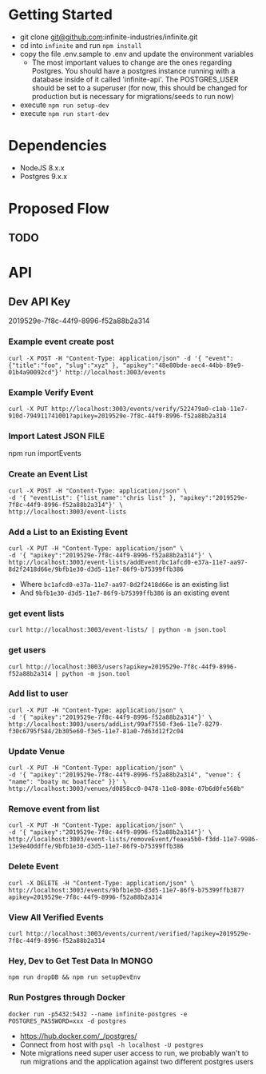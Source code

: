 # Getting Started
+ git clone git@github.com:infinite-industries/infinite.git
+ cd into `infinite` and run `npm install`
+ copy the file .env.sample to .env and update the environment variables
   + The most important values to change are the ones regarding Postgres. You should have a postgres instance running with a database inside of it called 'infinite-api'. The POSTGRES_USER should be set to a superuser (for now, this should be changed for production but is necessary for migrations/seeds to run now)
+ execute `npm run setup-dev`
+ execute `npm run start-dev`

# Dependencies
+ NodeJS 8.x.x
+ Postgres 9.x.x


# Proposed Flow

<!-- 1. *Get Random Artwork* Client makes an API call for an artwork ID. Unique ID is returned, client can check if the artwork has been shown already. If not, make another query for artwork by ID and proceed to show to user.

2. *Event Announcement* Client makes an API call for art event by {country, state, city, neighborhood, date-range} if specific scope yelds results an array of one to n members is returned.   -->

## TODO

<!-- + alerts
 -->



<!-- # Seeding Dev
Note: Most seeds are still incomplete <br />
install https://www.npmjs.com/package/node-mongo-seeds <br />
mv to project dir <br />
run *seed* -->

# API

## Dev API Key
<!-- 3b7344a8-29aa-4690-8ea7-415612d8834d <br /> -->
2019529e-7f8c-44f9-8996-f52a88b2a314

<!-- ### Get Artwork info by ID
curl -H "Content-Type: application/json" -X POST -d '{"artwork_id":"cc432195-2a2c-49e4-9a55-32d9f10dcc97"}' http://localhost:3003/artworks/one-by-id
<p> or </p>
curl -H "Content-Type: application/json" -X POST -d '{"artwork_id":"cc432195-2a2c-49e4-9a55-32d9f10dcc97"}' https://test3.infinite.industries/artworks/one-by-id
 -->

<!-- ### Get Event info by ID

### Get Random Artwork ID
### Register webhook
### Create a new event -->

### Example event create post
`curl -X POST -H "Content-Type: application/json" -d '{ "event": {"title":"foo", "slug":"xyz" }, "apikey":"48e80bde-aec4-44bb-89e9-01b4a90092cd"}' http://localhost:3003/events`

### Example Verify Event ###
`curl -X PUT http://localhost:3003/events/verify/522479a0-c1ab-11e7-910d-794911741001?apikey=2019529e-7f8c-44f9-8996-f52a88b2a314`

### Import Latest JSON FILE ###
npm run importEvents

### Create an Event List ###
```
curl -X POST -H "Content-Type: application/json" \
-d '{ "eventList": {"list_name":"chris list" }, "apikey":"2019529e-7f8c-44f9-8996-f52a88b2a314"}' \
http://localhost:3003/event-lists
```

### Add a List to an Existing Event ###
```
curl -X PUT -H "Content-Type: application/json" \
-d '{ "apikey":"2019529e-7f8c-44f9-8996-f52a88b2a314"}' \
http://localhost:3003/event-lists/addEvent/bc1afcd0-e37a-11e7-aa97-8d2f2418d66e/9bfb1e30-d3d5-11e7-86f9-b75399ffb386
```

* Where `bc1afcd0-e37a-11e7-aa97-8d2f2418d66e` is an existing list
* And `9bfb1e30-d3d5-11e7-86f9-b75399ffb386` is an existing event

### get event lists ###
`curl http://localhost:3003/event-lists/ | python -m json.tool`

### get users ###
`curl http://localhost:3003/users?apikey=2019529e-7f8c-44f9-8996-f52a88b2a314 | python -m json.tool`

### Add list to user ###
```
curl -X PUT -H "Content-Type: application/json" \
-d '{ "apikey":"2019529e-7f8c-44f9-8996-f52a88b2a314"}' \
http://localhost:3003/users/addList/99af7550-f3e6-11e7-8279-f30c6795f584/2b305e60-f3e5-11e7-81a0-7d63d12f2c04
```

### Update Venue ###
```
curl -X PUT -H "Content-Type: application/json" \
-d '{ "apikey":"2019529e-7f8c-44f9-8996-f52a88b2a314", "venue": { "name": "boaty mc boatface" }}' \
http://localhost:3003/venues/d0858cc0-0478-11e8-808e-07b6d0fe568b"
```

### Remove event from list
```
curl -X PUT -H "Content-Type: application/json" \
-d '{ "apikey":"2019529e-7f8c-44f9-8996-f52a88b2a314"}' \
http://localhost:3003/event-lists/removeEvent/feaea5b0-f3dd-11e7-9986-13e9e40ddffe/9bfb1e30-d3d5-11e7-86f9-b75399ffb386
```

### Delete Event ###
```
curl -X DELETE -H "Content-Type: application/json" \
http://localhost:3003/events/9bfb1e30-d3d5-11e7-86f9-b75399ffb387?apikey=2019529e-7f8c-44f9-8996-f52a88b2a314
```

### View All Verified Events ###
```
curl http://localhost:3003/events/current/verified/?apikey=2019529e-7f8c-44f9-8996-f52a88b2a314
```


### Hey, Dev to Get Test Data In MONGO ###
`npm run dropDB && npm run setupDevEnv`


### Run Postgres through Docker ####
`docker run -p5432:5432 --name infinite-postgres -e POSTGRES_PASSWORD=xxx -d postgres`

- https://hub.docker.com/_/postgres/
- Connect from host with `psql -h localhost -U postgres`
- Note migrations need super user access to run, we probably wan't to run migrations and the application against two different postgres users

